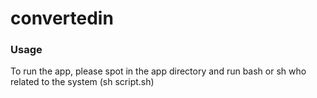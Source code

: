 # convertedin

### Usage ###

To run the app, please spot in the app directory and run bash or sh who related to the system (sh script.sh)

